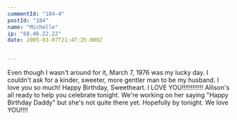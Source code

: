 ```yaml
---
commentId: "184-4"
postId: "184"
name: "Michelle"
ip: "68.46.22.22"
date: 2005-03-07T21:47:25.000Z


---
```

<p>Even though I wasn't around for it, March 7, 1976 was my lucky day.  I couldn't ask for a kinder, sweeter, more gentler man to be my husband.  I love you so much!  Happy Birthday, Sweetheart.  I LOVE YOU!!!!!!!!!!!!
Allison's all ready to help you celebrate tonight.  We're working on her saying "Happy Birthday Daddy" but she's not quite there yet.  Hopefully by tonight. We love YOU!!!!</p>